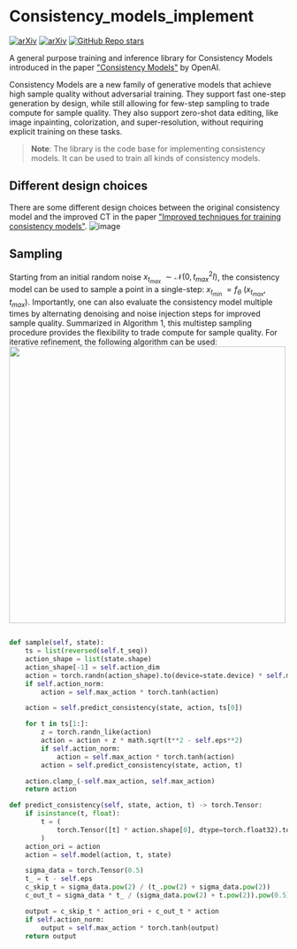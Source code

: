 # Consistency_models_implement

[![arXiv](https://img.shields.io/badge/arXiv-2301.01469-<COLOR>.svg)](https://arxiv.org/abs/2303.01469) [![arXiv](https://img.shields.io/badge/arXiv-2310.14189-<COLOR>.svg)](https://arxiv.org/abs/2310.14189) [![GitHub Repo stars](https://img.shields.io/github/stars/ltlhuuu/Consistency_models_implement?style=social) ](https://github.com/ltlhuuu/Consistency_models_implement)

A general purpose training and inference library for Consistency Models introduced in the paper ["Consistency Models"](https://arxiv.org/abs/2303.01469) by OpenAI.

Consistency Models are a new family of generative models that achieve high sample quality without adversarial training. They support fast one-step generation by design, while still allowing for few-step sampling to trade compute for sample quality. They also support zero-shot data editing, like image inpainting, colorization, and super-resolution, without requiring explicit training on these tasks.

> **Note**: The library is the code base for implementing consistency models. It can be used to train all kinds of consistency models.

## Different design choices

There are some different design choices between the original consistency model and the improved CT in the paper ["Improved techniques for training consistency models"](https://arxiv.org/abs/2310.14189).
![image](https://github.com/ltlhuuu/Consistency_models_implement/assets/70466570/38dbee6e-f4f4-420a-94a5-df32a2b4b501)

## Sampling
Starting from an initial random noise $x_{t_{max}}$ $\sim \mathcal N(0,t^2_{max}I)$, the consistency model can be used to sample a point in a single-step: $x_{t_{min}}$ $= f_\theta$ $(x_{t_{max}},t_{max})$. Importantly, one can also evaluate the consistency model multiple times by alternating denoising and noise injection steps for improved sample quality. Summarized in Algorithm 1, this multistep sampling procedure provides the flexibility to trade compute for sample quality.
For iterative refinement, the following algorithm can be used:
<img src="https://github.com/ltlhuuu/Consistency_models_implement/assets/70466570/3b0f4d0d-f042-4abe-a3ba-d5eaa4ba795b" width="500">



```python

def sample(self, state):
    ts = list(reversed(self.t_seq))
    action_shape = list(state.shape)
    action_shape[-1] = self.action_dim
    action = torch.randn(action_shape).to(device=state.device) * self.max_T
    if self.action_norm:
        action = self.max_action * torch.tanh(action)

    action = self.predict_consistency(state, action, ts[0])

    for t in ts[1:]:
        z = torch.randn_like(action)
        action = action + z * math.sqrt(t**2 - self.eps**2)
        if self.action_norm:
            action = self.max_action * torch.tanh(action)
        action = self.predict_consistency(state, action, t)

    action.clamp_(-self.max_action, self.max_action)
    return action

def predict_consistency(self, state, action, t) -> torch.Tensor:
    if isinstance(t, float):
        t = (
            torch.Tensor([t] * action.shape[0], dtype=torch.float32).to(action.device).unsqueeze(1)
        )
    action_ori = action
    action = self.model(action, t, state)

    sigma_data = torch.Tensor(0.5)
    t_ = t - self.eps
    c_skip_t = sigma_data.pow(2) / (t_.pow(2) + sigma_data.pow(2))
    c_out_t = sigma_data * t_ / (sigma_data.pow(2) + t.pow(2)).pow(0.5)

    output = c_skip_t * action_ori + c_out_t * action
    if self.action_norm:
        output = self.max_action * torch.tanh(output)
    return output
```
